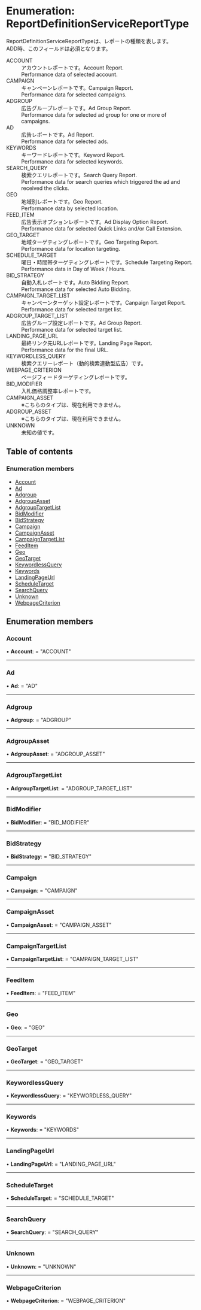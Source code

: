 # Enumeration: ReportDefinitionServiceReportType


<div lang=\"ja\">ReportDefinitionServiceReportTypeは、レポートの種類を表します。<br> ADD時、このフィールドは必須となります。</div>  <dl class=term>   <dt class=\"term__item\">ACCOUNT</dt>   <dd class=\"term__desc\"><span lang=\"ja\">アカウントレポートです。</span><span lang=\"en\">Account Report.<br>Performance data of selected account.</span></dd>   <dt class=\"term__item\">CAMPAIGN</dt>   <dd class=\"term__desc\"><span lang=\"ja\">キャンペーンレポートです。</span><span lang=\"en\">Campaign Report.<br>Performance data for selected campaigns.</span></dd>   <dt class=\"term__item\">ADGROUP</dt>   <dd class=\"term__desc\"><span lang=\"ja\">広告グループレポートです。</span><span lang=\"en\">Ad Group Report.<br>Performance data for selected ad group for one or more of campaigns.</span></dd>   <dt class=\"term__item\">AD</dt>   <dd class=\"term__desc\"><span lang=\"ja\">広告レポートです。</span><span lang=\"en\">Ad Report.<br>Performance data for selected ads.</span></dd>   <dt class=\"term__item\">KEYWORDS</dt>   <dd class=\"term__desc\"><span lang=\"ja\">キーワードレポートです。</span><span lang=\"en\">Keyword Report.<br>Performance data for selected keywords.</span></dd>   <dt class=\"term__item\">SEARCH_QUERY</dt>   <dd class=\"term__desc\"><span lang=\"ja\">検索クエリレポートです。</span><span lang=\"en\">Search Query Report.<br>Performance data for search queries which triggered the ad and received the clicks.</span></dd>   <dt class=\"term__item\">GEO</dt>   <dd class=\"term__desc\"><span lang=\"ja\">地域別レポートです。</span><span lang=\"en\">Geo Report.<br>Performance data by selected location.</span></dd>   <dt class=\"term__item\">FEED_ITEM</dt>   <dd class=\"term__desc\"><span lang=\"ja\">広告表示オプションレポートです。</span><span lang=\"en\">Ad Display Option Report.<br>Performance data for selected Quick Links and/or Call Extension.</span></dd>   <dt class=\"term__item\">GEO_TARGET</dt>   <dd class=\"term__desc\"><span lang=\"ja\">地域ターゲティングレポートです。</span><span lang=\"en\">Geo Targeting Report.<br>Performance data for location targeting.</span></dd>   <dt class=\"term__item\">SCHEDULE_TARGET</dt>   <dd class=\"term__desc\"><span lang=\"ja\">曜日・時間帯ターゲティングレポートです。</span><span lang=\"en\">Schedule Targeting Report.<br>Performance data in Day of Week / Hours.</span></dd>   <dt class=\"term__item\">BID_STRATEGY</dt>   <dd class=\"term__desc\"><span lang=\"ja\">自動入札レポートです。</span><span lang=\"en\">Auto Bidding Report.<br>Performance data for selected Auto Bidding.</span></dd>   <dt class=\"term__item\">CAMPAIGN_TARGET_LIST</dt>   <dd class=\"term__desc\"><span lang=\"ja\">キャンペーンターゲット設定レポートです。</span><span lang=\"en\">Canpaign Target Report.<br>Performance data for selected target list.</span></dd>   <dt class=\"term__item\">ADGROUP_TARGET_LIST</dt>   <dd class=\"term__desc\"><span lang=\"ja\">広告グループ設定レポートです。</span><span lang=\"en\">Ad Group Report.<br>Performance data for selected target list.</span></dd>   <dt class=\"term__item\">LANDING_PAGE_URL</dt>   <dd class=\"term__desc\"><span lang=\"ja\">最終リンク先URLレポートです。</span><span lang=\"en\">Landing Page Report.<br>Performance data for the final URL.</span></dd>   <dt class=\"term__item\">KEYWORDLESS_QUERY</dt>   <dd class=\"term__desc\"><span lang=\"ja\">検索クエリーレポート（動的検索連動型広告）です。</span></dd>   <dt class=\"term__item\">WEBPAGE_CRITERION</dt>   <dd class=\"term__desc\"><span lang=\"ja\">ページフィードターゲティングレポートです。</span></dd>   <dt class=\"term__item\">BID_MODIFIER</dt>   <dd class=\"term__desc\"><span lang=\"ja\">入札価格調整率レポートです。</span></dd>   <dt class=\"term__item\">CAMPAIGN_ASSET</dt>   <dd class=\"term__desc\"><span lang=\"ja\">※こちらのタイプは、現在利用できません。</span></dd>   <dt class=\"term__item\">ADGROUP_ASSET</dt>   <dd class=\"term__desc\"><span lang=\"ja\">※こちらのタイプは、現在利用できません。</span></dd>   <dt class=\"term__item\">UNKNOWN</dt>   <dd class=\"term__desc\"><span lang=\"ja\">未知の値です。</span></dd> </dl>

## Table of contents

### Enumeration members

- [Account](reportdefinitionservicereporttype.md#account)
- [Ad](reportdefinitionservicereporttype.md#ad)
- [Adgroup](reportdefinitionservicereporttype.md#adgroup)
- [AdgroupAsset](reportdefinitionservicereporttype.md#adgroupasset)
- [AdgroupTargetList](reportdefinitionservicereporttype.md#adgrouptargetlist)
- [BidModifier](reportdefinitionservicereporttype.md#bidmodifier)
- [BidStrategy](reportdefinitionservicereporttype.md#bidstrategy)
- [Campaign](reportdefinitionservicereporttype.md#campaign)
- [CampaignAsset](reportdefinitionservicereporttype.md#campaignasset)
- [CampaignTargetList](reportdefinitionservicereporttype.md#campaigntargetlist)
- [FeedItem](reportdefinitionservicereporttype.md#feeditem)
- [Geo](reportdefinitionservicereporttype.md#geo)
- [GeoTarget](reportdefinitionservicereporttype.md#geotarget)
- [KeywordlessQuery](reportdefinitionservicereporttype.md#keywordlessquery)
- [Keywords](reportdefinitionservicereporttype.md#keywords)
- [LandingPageUrl](reportdefinitionservicereporttype.md#landingpageurl)
- [ScheduleTarget](reportdefinitionservicereporttype.md#scheduletarget)
- [SearchQuery](reportdefinitionservicereporttype.md#searchquery)
- [Unknown](reportdefinitionservicereporttype.md#unknown)
- [WebpageCriterion](reportdefinitionservicereporttype.md#webpagecriterion)

## Enumeration members

### Account

• **Account**: = "ACCOUNT"

___

### Ad

• **Ad**: = "AD"

___

### Adgroup

• **Adgroup**: = "ADGROUP"

___

### AdgroupAsset

• **AdgroupAsset**: = "ADGROUP\_ASSET"

___

### AdgroupTargetList

• **AdgroupTargetList**: = "ADGROUP\_TARGET\_LIST"

___

### BidModifier

• **BidModifier**: = "BID\_MODIFIER"

___

### BidStrategy

• **BidStrategy**: = "BID\_STRATEGY"

___

### Campaign

• **Campaign**: = "CAMPAIGN"

___

### CampaignAsset

• **CampaignAsset**: = "CAMPAIGN\_ASSET"

___

### CampaignTargetList

• **CampaignTargetList**: = "CAMPAIGN\_TARGET\_LIST"

___

### FeedItem

• **FeedItem**: = "FEED\_ITEM"

___

### Geo

• **Geo**: = "GEO"

___

### GeoTarget

• **GeoTarget**: = "GEO\_TARGET"

___

### KeywordlessQuery

• **KeywordlessQuery**: = "KEYWORDLESS\_QUERY"

___

### Keywords

• **Keywords**: = "KEYWORDS"

___

### LandingPageUrl

• **LandingPageUrl**: = "LANDING\_PAGE\_URL"

___

### ScheduleTarget

• **ScheduleTarget**: = "SCHEDULE\_TARGET"

___

### SearchQuery

• **SearchQuery**: = "SEARCH\_QUERY"

___

### Unknown

• **Unknown**: = "UNKNOWN"

___

### WebpageCriterion

• **WebpageCriterion**: = "WEBPAGE\_CRITERION"

